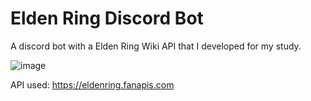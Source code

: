 # Elden Ring Discord Bot
A discord bot with a Elden Ring Wiki API that I developed for my study.

![image](https://github.com/user-attachments/assets/cde281d8-5f0f-4aac-b41a-5e3b65a694dd) 



API used:  https://eldenring.fanapis.com
